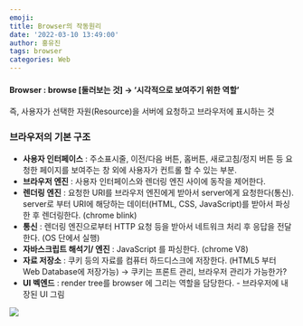 ```yaml
---
emoji:
title: Browser의 작동원리
date: '2022-03-10 13:49:00'
author: 홍유진
tags: browser
categories: Web
---
```


<!-- 프로젝트 UX/UI Web 3D Network Structure Server 아키텍쳐 Error -->

#### Browser : browse [둘러보는 것] → ‘시각적으로 보여주기 위한 역할’

즉, 사용자가 선택한 자원(Resource)을 서버에 요청하고 브라우저에 표시하는 것

### 브라우저의 기본 구조

- **사용자 인터페이스** : 주소표시줄, 이전/다음 버튼, 홈버튼, 새로고침/정지 버튼 등 요청한 페이지를 보여주는 창 외에 사용자가 컨트롤 할 수 있는 부분.
- **브라우저 엔진** : 사용자 인터페이스와 렌더링 엔진 사이에 동작을 제어한다.
- **렌더링 엔진** : 요청한 URI를 브라우저 엔진에게 받아서 server에게 요청한다(통신). server로 부터 URI에 해당하는 데이터(HTML, CSS, JavaScript)를 받아서 파싱한 후 렌더링한다. (chrome blink)
- **통신** : 렌더링 엔진으로부터 HTTP 요청 등을 받아서 네트워크 처리 후 응답을 전달한다. (OS 단에서 실행)
- **자바스크립트 해석기/ 엔진** : JavaScript 를 파싱한다. (chrome V8)
- **자료 저장소** : 쿠키 등의 자료를 컴퓨터 하드디스크에 저장한다. (HTML5 부터 Web Database에 저장가능) → 쿠키는 프론트 관리, 브라우저 관리가 가능한가?
- **UI 벡엔드** : render tree를 browser 에 그리는 역할을 담당한다. - 브라우저에 내장된 UI 그림

![](https://images.velog.io/images/howyoujini/post/5b7bf203-ec84-4a95-948e-031ee1559aa7/Untitled.png)

